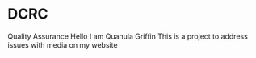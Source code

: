 # DCRC
Quality Assurance 
Hello I am Quanula Griffin 
This is a project to address issues with media on my website
